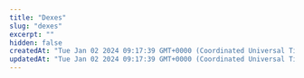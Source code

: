 ```yaml
---
title: "Dexes"
slug: "dexes"
excerpt: ""
hidden: false
createdAt: "Tue Jan 02 2024 09:17:39 GMT+0000 (Coordinated Universal Time)"
updatedAt: "Tue Jan 02 2024 09:17:39 GMT+0000 (Coordinated Universal Time)"
---
```

